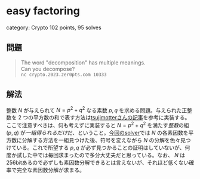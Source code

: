 # easy factoring
category: Crypto
102 points, 95 solves

## 問題
> The word "decomposition" has multiple meanings.  
> Can you decompose?  
> `nc crypto.2023.zer0pts.com 10333`

## 解法
整数 $N$ が与えられて $N=p^2+q^2$ なる素数 $p,q$ を求める問題。与えられた正整数を $2$ つの平方数の和で表す方法は[tsujimotterさんの記事](https://tsujimotter.hatenablog.com/entry/fermat-descent)を参考に実装する。ここで注意すべきは、何も考えずに実装すると $N=p^2+q^2$ を満たす*整数*の組 $(p,q)$ が*一組得られるだけ*だ、ということ。[今回のsolver](https://github.com/mathphilia/CTFs/blob/main/zer0pts_CTF_2023/easy_factoring/solver.py)では $N$ の各素因数を平方数に分解する方法を一組見つけた後、符号を変えながら $N$ の分解を色々見つけている。これで所望する $p,q$ が必ず見つかることの証明はしていないが、何度か試した中では毎回求まったので多分大丈夫だと思っている。なお、 $N$ は256bitあるので必ずしも素因数分解できるとは言えないが、それほど低くない確率で完全な素因数分解が求まる。
